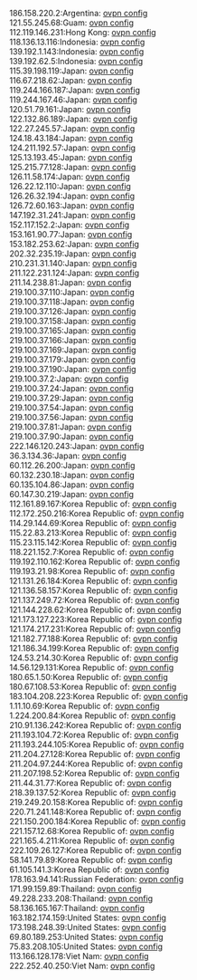 186.158.220.2:Argentina: [ovpn config](vpn/186_158_220_2.ovpn)  
121.55.245.68:Guam: [ovpn config](vpn/121_55_245_68.ovpn)  
112.119.146.231:Hong Kong: [ovpn config](vpn/112_119_146_231.ovpn)  
118.136.13.116:Indonesia: [ovpn config](vpn/118_136_13_116.ovpn)  
139.192.1.143:Indonesia: [ovpn config](vpn/139_192_1_143.ovpn)  
139.192.62.5:Indonesia: [ovpn config](vpn/139_192_62_5.ovpn)  
115.39.198.119:Japan: [ovpn config](vpn/115_39_198_119.ovpn)  
116.67.218.62:Japan: [ovpn config](vpn/116_67_218_62.ovpn)  
119.244.166.187:Japan: [ovpn config](vpn/119_244_166_187.ovpn)  
119.244.167.46:Japan: [ovpn config](vpn/119_244_167_46.ovpn)  
120.51.79.161:Japan: [ovpn config](vpn/120_51_79_161.ovpn)  
122.132.86.189:Japan: [ovpn config](vpn/122_132_86_189.ovpn)  
122.27.245.57:Japan: [ovpn config](vpn/122_27_245_57.ovpn)  
124.18.43.184:Japan: [ovpn config](vpn/124_18_43_184.ovpn)  
124.211.192.57:Japan: [ovpn config](vpn/124_211_192_57.ovpn)  
125.13.193.45:Japan: [ovpn config](vpn/125_13_193_45.ovpn)  
125.215.77.128:Japan: [ovpn config](vpn/125_215_77_128.ovpn)  
126.11.58.174:Japan: [ovpn config](vpn/126_11_58_174.ovpn)  
126.22.12.110:Japan: [ovpn config](vpn/126_22_12_110.ovpn)  
126.26.32.194:Japan: [ovpn config](vpn/126_26_32_194.ovpn)  
126.72.60.163:Japan: [ovpn config](vpn/126_72_60_163.ovpn)  
147.192.31.241:Japan: [ovpn config](vpn/147_192_31_241.ovpn)  
152.117.152.2:Japan: [ovpn config](vpn/152_117_152_2.ovpn)  
153.161.90.77:Japan: [ovpn config](vpn/153_161_90_77.ovpn)  
153.182.253.62:Japan: [ovpn config](vpn/153_182_253_62.ovpn)  
202.32.235.19:Japan: [ovpn config](vpn/202_32_235_19.ovpn)  
210.231.31.140:Japan: [ovpn config](vpn/210_231_31_140.ovpn)  
211.122.231.124:Japan: [ovpn config](vpn/211_122_231_124.ovpn)  
211.14.238.81:Japan: [ovpn config](vpn/211_14_238_81.ovpn)  
219.100.37.110:Japan: [ovpn config](vpn/219_100_37_110.ovpn)  
219.100.37.118:Japan: [ovpn config](vpn/219_100_37_118.ovpn)  
219.100.37.126:Japan: [ovpn config](vpn/219_100_37_126.ovpn)  
219.100.37.158:Japan: [ovpn config](vpn/219_100_37_158.ovpn)  
219.100.37.165:Japan: [ovpn config](vpn/219_100_37_165.ovpn)  
219.100.37.166:Japan: [ovpn config](vpn/219_100_37_166.ovpn)  
219.100.37.169:Japan: [ovpn config](vpn/219_100_37_169.ovpn)  
219.100.37.179:Japan: [ovpn config](vpn/219_100_37_179.ovpn)  
219.100.37.190:Japan: [ovpn config](vpn/219_100_37_190.ovpn)  
219.100.37.2:Japan: [ovpn config](vpn/219_100_37_2.ovpn)  
219.100.37.24:Japan: [ovpn config](vpn/219_100_37_24.ovpn)  
219.100.37.29:Japan: [ovpn config](vpn/219_100_37_29.ovpn)  
219.100.37.54:Japan: [ovpn config](vpn/219_100_37_54.ovpn)  
219.100.37.56:Japan: [ovpn config](vpn/219_100_37_56.ovpn)  
219.100.37.81:Japan: [ovpn config](vpn/219_100_37_81.ovpn)  
219.100.37.90:Japan: [ovpn config](vpn/219_100_37_90.ovpn)  
222.146.120.243:Japan: [ovpn config](vpn/222_146_120_243.ovpn)  
36.3.134.36:Japan: [ovpn config](vpn/36_3_134_36.ovpn)  
60.112.26.200:Japan: [ovpn config](vpn/60_112_26_200.ovpn)  
60.132.230.18:Japan: [ovpn config](vpn/60_132_230_18.ovpn)  
60.135.104.86:Japan: [ovpn config](vpn/60_135_104_86.ovpn)  
60.147.30.219:Japan: [ovpn config](vpn/60_147_30_219.ovpn)  
112.161.89.167:Korea Republic of: [ovpn config](vpn/112_161_89_167.ovpn)  
112.172.250.216:Korea Republic of: [ovpn config](vpn/112_172_250_216.ovpn)  
114.29.144.69:Korea Republic of: [ovpn config](vpn/114_29_144_69.ovpn)  
115.22.83.213:Korea Republic of: [ovpn config](vpn/115_22_83_213.ovpn)  
115.23.115.142:Korea Republic of: [ovpn config](vpn/115_23_115_142.ovpn)  
118.221.152.7:Korea Republic of: [ovpn config](vpn/118_221_152_7.ovpn)  
119.192.110.162:Korea Republic of: [ovpn config](vpn/119_192_110_162.ovpn)  
119.193.21.98:Korea Republic of: [ovpn config](vpn/119_193_21_98.ovpn)  
121.131.26.184:Korea Republic of: [ovpn config](vpn/121_131_26_184.ovpn)  
121.136.58.157:Korea Republic of: [ovpn config](vpn/121_136_58_157.ovpn)  
121.137.249.72:Korea Republic of: [ovpn config](vpn/121_137_249_72.ovpn)  
121.144.228.62:Korea Republic of: [ovpn config](vpn/121_144_228_62.ovpn)  
121.173.127.223:Korea Republic of: [ovpn config](vpn/121_173_127_223.ovpn)  
121.174.217.231:Korea Republic of: [ovpn config](vpn/121_174_217_231.ovpn)  
121.182.77.188:Korea Republic of: [ovpn config](vpn/121_182_77_188.ovpn)  
121.186.34.199:Korea Republic of: [ovpn config](vpn/121_186_34_199.ovpn)  
124.53.214.30:Korea Republic of: [ovpn config](vpn/124_53_214_30.ovpn)  
14.56.129.131:Korea Republic of: [ovpn config](vpn/14_56_129_131.ovpn)  
180.65.1.50:Korea Republic of: [ovpn config](vpn/180_65_1_50.ovpn)  
180.67.108.53:Korea Republic of: [ovpn config](vpn/180_67_108_53.ovpn)  
183.104.208.223:Korea Republic of: [ovpn config](vpn/183_104_208_223.ovpn)  
1.11.10.69:Korea Republic of: [ovpn config](vpn/1_11_10_69.ovpn)  
1.224.200.84:Korea Republic of: [ovpn config](vpn/1_224_200_84.ovpn)  
210.91.136.242:Korea Republic of: [ovpn config](vpn/210_91_136_242.ovpn)  
211.193.104.72:Korea Republic of: [ovpn config](vpn/211_193_104_72.ovpn)  
211.193.244.105:Korea Republic of: [ovpn config](vpn/211_193_244_105.ovpn)  
211.204.27.128:Korea Republic of: [ovpn config](vpn/211_204_27_128.ovpn)  
211.204.97.244:Korea Republic of: [ovpn config](vpn/211_204_97_244.ovpn)  
211.207.198.52:Korea Republic of: [ovpn config](vpn/211_207_198_52.ovpn)  
211.44.31.77:Korea Republic of: [ovpn config](vpn/211_44_31_77.ovpn)  
218.39.137.52:Korea Republic of: [ovpn config](vpn/218_39_137_52.ovpn)  
219.249.20.158:Korea Republic of: [ovpn config](vpn/219_249_20_158.ovpn)  
220.71.241.148:Korea Republic of: [ovpn config](vpn/220_71_241_148.ovpn)  
221.150.200.184:Korea Republic of: [ovpn config](vpn/221_150_200_184.ovpn)  
221.157.12.68:Korea Republic of: [ovpn config](vpn/221_157_12_68.ovpn)  
221.165.4.211:Korea Republic of: [ovpn config](vpn/221_165_4_211.ovpn)  
222.109.26.127:Korea Republic of: [ovpn config](vpn/222_109_26_127.ovpn)  
58.141.79.89:Korea Republic of: [ovpn config](vpn/58_141_79_89.ovpn)  
61.105.141.3:Korea Republic of: [ovpn config](vpn/61_105_141_3.ovpn)  
178.163.94.141:Russian Federation: [ovpn config](vpn/178_163_94_141.ovpn)  
171.99.159.89:Thailand: [ovpn config](vpn/171_99_159_89.ovpn)  
49.228.233.208:Thailand: [ovpn config](vpn/49_228_233_208.ovpn)  
58.136.165.167:Thailand: [ovpn config](vpn/58_136_165_167.ovpn)  
163.182.174.159:United States: [ovpn config](vpn/163_182_174_159.ovpn)  
173.198.248.39:United States: [ovpn config](vpn/173_198_248_39.ovpn)  
69.80.189.253:United States: [ovpn config](vpn/69_80_189_253.ovpn)  
75.83.208.105:United States: [ovpn config](vpn/75_83_208_105.ovpn)  
113.166.128.178:Viet Nam: [ovpn config](vpn/113_166_128_178.ovpn)  
222.252.40.250:Viet Nam: [ovpn config](vpn/222_252_40_250.ovpn)  
